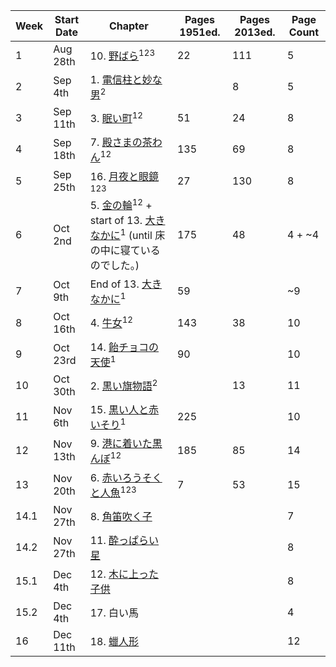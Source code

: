 | Week | Start Date | Chapter | Pages 1951ed. | Pages 2013ed. | Page Count |
| - | - | - | - | - | - |
| 1 | Aug 28th | 10. [野ばら](https://www.aozora.gr.jp/cards/001475/files/51034_47932.html)<sup>1</sup><sup>2</sup><sup>3</sup> | 22 | 111 | 5 |
| 2 | Sep  4th | 1. [電信柱と妙な男](https://www.aozora.gr.jp/cards/001475/files/50977_46402.html)<sup>2</sup> || 8 | 5 |
| 3 | Sep 11th | 3. [眠い町](https://www.aozora.gr.jp/cards/001475/files/50989_46405.html)<sup>1</sup><sup>2</sup> | 51 | 24 | 8 |
| 4 | Sep 18th | 7. [殿さまの茶わん](https://www.aozora.gr.jp/cards/001475/files/51008_51567.html)<sup>1</sup><sup>2</sup> | 135 | 69 | 8 |
| 5 | Sep 25th | 16. [月夜と眼鏡](https://www.aozora.gr.jp/cards/001475/files/51089_53359.html)<sup>1</sup><sup>2</sup><sup>3</sup> | 27 | 130 | 8 |
| 6 | Oct  2nd | 5. [金の輪](https://www.aozora.gr.jp/cards/001475/files/50999_51290.html)<sup>1</sup><sup>2</sup> + start of 13. [大きなかに](https://www.aozora.gr.jp/cards/001475/files/51067_49016.html)<sup>1</sup> (until 床の中に寝ているのでした。) | 175 | 48 | 4 + ~4 |
| 7 | Oct  9th | End of 13. [大きなかに](https://www.aozora.gr.jp/cards/001475/files/51067_49016.html)<sup>1</sup> | 59 || ~9 |
| 8 | Oct 16th | 4. [牛女](https://www.aozora.gr.jp/cards/001475/files/50993_46240.html)<sup>1</sup><sup>2</sup> | 143 | 38 | 10 |
| 9 | Oct 23rd | 14. [飴チョコの天使](https://www.aozora.gr.jp/cards/001475/files/51076_48534.html)<sup>1</sup> | 90 || 10 |
|10 | Oct 30th | 2. [黒い旗物語](https://www.aozora.gr.jp/cards/001475/files/50981_46255.html)<sup>2</sup> || 13 | 11 |
|11 | Nov  6th | 15. [黒い人と赤いそり](https://www.aozora.gr.jp/cards/001475/files/51088_49017.html)<sup>1</sup> | 225 || 10 |
|12 | Nov 13th | 9. [港に着いた黒んぼ](https://www.aozora.gr.jp/cards/001475/files/51018_47961.html)<sup>1</sup><sup>2</sup> | 185 | 85 | 14 |
|13 | Nov 20th | 6. [赤いろうそくと人魚](https://www.aozora.gr.jp/cards/001475/files/51005_46224.html)<sup>1</sup><sup>2</sup><sup>3</sup> | 7 | 53 | 15 |
| 14.1 | Nov 27th | 8. [角笛吹く子](https://www.aozora.gr.jp/cards/001475/files/51010_51332.html) ||| 7 |
| 14.2 | Nov 27th | 11. [酔っぱらい星](https://www.aozora.gr.jp/cards/001475/files/51039_51769.html) ||| 8 |
| 15.1 | Dec 4th | 12. [木に上った子供](https://www.aozora.gr.jp/cards/001475/files/51051_51582.html) ||| 8 |
| 15.2 | Dec 4th | 17. 白い馬 ||| 4 |
| 16 | Dec 11th | 18. [蠟人形](https://www.aozora.gr.jp/cards/001475/files/53168_73203.html) ||| 12 |

